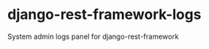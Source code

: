 django-rest-framework-logs
==========================

System admin logs panel for django-rest-framework
